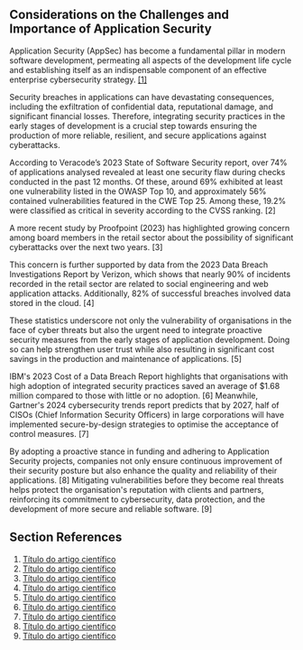 ## Considerations on the Challenges and Importance of Application Security

Application Security (AppSec) has become a fundamental pillar in modern software development, permeating all aspects of the development life cycle and establishing itself as an indispensable component of an effective enterprise cybersecurity strategy. [[1]](#ref-1)

Security breaches in applications can have devastating consequences, including the exfiltration of confidential data, reputational damage, and significant financial losses. Therefore, integrating security practices in the early stages of development is a crucial step towards ensuring the production of more reliable, resilient, and secure applications against cyberattacks.

According to Veracode’s 2023 State of Software Security report, over 74% of applications analysed revealed at least one security flaw during checks conducted in the past 12 months. Of these, around 69% exhibited at least one vulnerability listed in the OWASP Top 10, and approximately 56% contained vulnerabilities featured in the CWE Top 25. Among these, 19.2% were classified as critical in severity according to the CVSS ranking. [2]

A more recent study by Proofpoint (2023) has highlighted growing concern among board members in the retail sector about the possibility of significant cyberattacks over the next two years. [3]

This concern is further supported by data from the 2023 Data Breach Investigations Report by Verizon, which shows that nearly 90% of incidents recorded in the retail sector are related to social engineering and web application attacks. Additionally, 82% of successful breaches involved data stored in the cloud. [4]

These statistics underscore not only the vulnerability of organisations in the face of cyber threats but also the urgent need to integrate proactive security measures from the early stages of application development. Doing so can help strengthen user trust while also resulting in significant cost savings in the production and maintenance of applications. [5]

IBM's 2023 Cost of a Data Breach Report highlights that organisations with high adoption of integrated security practices saved an average of $1.68 million compared to those with little or no adoption. [6] Meanwhile, Gartner's 2024 cybersecurity trends report predicts that by 2027, half of CISOs (Chief Information Security Officers) in large corporations will have implemented secure-by-design strategies to optimise the acceptance of control measures. [7]

By adopting a proactive stance in funding and adhering to Application Security projects, companies not only ensure continuous improvement of their security posture but also enhance the quality and reliability of their applications. [8] Mitigating vulnerabilities before they become real threats helps protect the organisation's reputation with clients and partners, reinforcing its commitment to cybersecurity, data protection, and the development of more secure and reliable software. [9]

## Section References

1. <a name="ref-1"></a>[Título do artigo científico](https://link-para-o-artigo-cientifico.com)
2. <a name="ref-2"></a>[Título do artigo científico](https://link-para-o-artigo-cientifico.com)
3. <a name="ref-3"></a>[Título do artigo científico](https://link-para-o-artigo-cientifico.com)
4. <a name="ref-4"></a>[Título do artigo científico](https://link-para-o-artigo-cientifico.com)
5. <a name="ref-5"></a>[Título do artigo científico](https://link-para-o-artigo-cientifico.com)
6. <a name="ref-6"></a>[Título do artigo científico](https://link-para-o-artigo-cientifico.com)
7. <a name="ref-7"></a>[Título do artigo científico](https://link-para-o-artigo-cientifico.com)
8. <a name="ref-8"></a>[Título do artigo científico](https://link-para-o-artigo-cientifico.com)
9. <a name="ref-9"></a>[Título do artigo científico](https://link-para-o-artigo-cientifico.com)